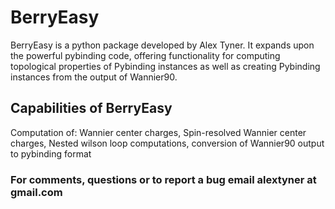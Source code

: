 # BerryEasy

BerryEasy is a python package developed by Alex Tyner. It expands upon the powerful pybinding code, offering functionality for computing topological properties of Pybinding instances as well as creating  Pybinding instances from the output of Wannier90. 

## Capabilities of BerryEasy

Computation of: Wannier center charges, Spin-resolved Wannier center charges, Nested wilson loop computations, conversion of Wannier90 output to pybinding format

### For comments, questions or to report a bug email alextyner at gmail.com
